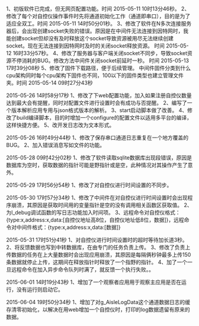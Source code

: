 1、初版软件已完成，但无网页配置功能。时间 2015-05-11 10时13分46秒。
2、修改了每个对自控仪操作事件时先将通道初始化工作（通道即串口），目的是为了适应全双工。时间 2015-05-11 14时50分01秒。
3、修改了软件在N多次连接服务器后，会出现创建socket失败的错误。原因是在中间件无法连接到因特网时，我能创建socket但却没有及时释放这个socket导致资源被用尽无法继续创建socket。现在无法连接到因特网时及时的关闭socket释放资源。 时间 2015-05-12 16时33分57秒。
4、修改了服务器与客户端关闭socket不同步，导致socket资源不停消耗的BUG。修改方法中间件关闭socket前延时一秒。 时间 2015-05-13 17时39分08秒
5、修改了固件下载路径，便于后续管理。 中间件固件分类到什么cpu架构同时每个cpu架构下固件也不同，100以下的固件类型也建立管理文件夹。时间 2015-05-14 09时27分43秒

2015-05-26 14时58分17秒
1、修改了下web配置功能，加入如果注册自控仪数量达到最大会有提醒，同时对配置文件进行设置时会有成功与否提醒。
2、编写了一个版本解析应用专用与json格式版本的解析。
3、start启动脚本做了改善。
4、修改了build编译脚本，目的时增加一个configure的配置文件以适用多平台的编译，这样快捷方便。
5、改开发日志改为文本形式。

2015-05-26 16时49分44秒
1、修改了保存串口通道日志重复在一个地方覆盖的BUG。
2、加入错误消息写如文件的功能。

2015-05-28 09时42分02秒
1、修改了软件读取sqlite数据库出现段错误，原因是数据库为空时，获取数据的指针可能是野指针或是空，此种情况对其操作产生了意外。

2015-05-29 17时56分54秒
1、修改了对自控仪进行时间设置的不同步。

2015-05-30 17时57分34秒
1、修改了中间件在对自控仪进行时间设置时会出现程序崩溃，其原因是获取时间用的变量指针是空的没有调用相关函数区获取值。
2、为l_debug调试函数的写日志功能加入时间项。
3、远程命令对自控仪格式：{type:x,address:x,data:[自控仪地址高8位，自控仪地址低8位，数据]}，远程命令对中间件格式：{type:x,address:x,data:[数据]}

2015-05-31 17时51分41秒
1、对自控仪进行时间设置时的超时等待加长道3秒。
2、将反馈数据也写到中转数据库，在由专门的任务负责上传。
3、修改了负责上传数据的任务在上大量数据时会出现应用崩溃，其原因是每隔俩秒钟最多上传150条数据就停止上传，这期间在释放指针时释放了一个指野的指针。
4、加了一个一旦远程命令在加入异步命令队列时满了，就反馈一个执行失败。。

2015-06-01 14时19分43秒
1、增加了一个观察者应用用于观察主应用是否在运行，没有运行则启动它。

2015-06-04 19时50分34秒
1、增加了对g_AisleLogData这个通道数据日志的缓存清零初始化，以解决在用web增加一个自控仪时，打印的log数据遗留有原来的数据。
